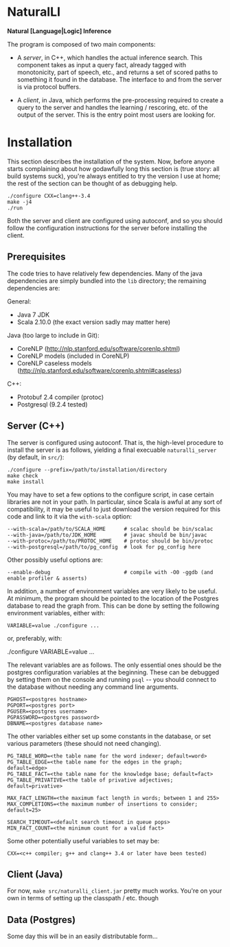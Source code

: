 NaturalLI
===========
**Natural [Language|Logic] Inference**

The program is composed of two main components:

  * A *server*, in C++, which handles the actual inference search.
    This component takes as input a query fact, already tagged with
    monotonicity, part of speech, etc., and returns a set of scored
    paths to something it found in the database.
    The interface to and from the server is via protocol buffers.

  * A *client*, in Java, which performs the pre-processing required to create
    a query to the server and handles the learning / rescoring, etc.
    of the output of the server.
    This is the entry point most users are looking for.

Installation
===========
This section describes the installation of the system.
Now, before anyone starts complaining about how godawfully long
this section is (true story: all build systems suck), you're always
entitled to try the version I use at home; the rest of the section can
be thought of as debugging help.

    ./configure CXX=clang++-3.4
    make -j4
    ./run

Both the server and client are configured using autoconf, and so
you should follow the configuration instructions for the server
before installing the client.

Prerequisites
-------------
The code tries to have relatively few dependencies.
Many of the java dependencies are simply bundled into the `lib`
directory; the remaining dependencies are:

General:
  * Java 7 JDK
  * Scala 2.10.0 (the exact version sadly may matter here)

Java (too large to include in Git):

  * CoreNLP (http://nlp.stanford.edu/software/corenlp.shtml)
  * CoreNLP models (included in CoreNLP)
  * CoreNLP caseless models (http://nlp.stanford.edu/software/corenlp.shtml#caseless)

C++:

  * Protobuf 2.4 compiler (protoc)
  * Postgresql (9.2.4 tested)

Server (C++)
-------------
The server is configured using autoconf.
That is, the high-level procedure to install the server is as follows,
yielding a final execuable `naturalli_server` (by default, in `src/`):
    
    ./configure --prefix=/path/to/installation/directory
    make check
    make install

You may have to set a few options to the configure script, in case
certain libraries are not in your path.
In particular, since Scala is awful at any sort of compatibility,
it may be useful to just download the version required for this code
and link to it via the `with-scala` option:
    
    --with-scala=/path/to/SCALA_HOME      # scalac should be bin/scalac
    --with-java=/path/to/JDK_HOME         # javac should be bin/javac
    --with-protoc=/path/to/PROTOC_HOME    # protoc should be bin/protoc
    --with-postgresql=/path/to/pg_config  # look for pg_config here

Other possibly useful options are:

    --enable-debug                        # compile with -O0 -ggdb (and enable profiler & asserts)

In addition, a number of environment variables are very likely to be
useful. At minimum, the program should be pointed to the location
of the Postgres database to read the graph from.
This can be done by setting the following environment variables,
either with:

    VARIABLE=value ./configure ...

or, preferably, with:
   
   ./configure VARIABLE=value ...

The relevant variables are as follows.
The only essential ones should be the postgres configuration variables
at the beginning.
These can be debugged by setting them on the console and running
`psql` -- you should connect to the database without needing any
command line arguments.

    PGHOST=<postgres hostname>
    PGPORT=<postgres port>
    PGUSER=<postgres username>
    PGPASSWORD=<postgres password>
    DBNAME=<postgres database name>

The other variables either set up some constants in the database,
or set various parameters (these should not need changing).

    PG_TABLE_WORD=<the table name for the word indexer; default=word>
    PG_TABLE_EDGE=<the table name for the edges in the graph; default=edge>
    PG_TABLE_FACT=<the table name for the knowledge base; default=fact>
    PG_TABLE_PRIVATIVE=<the table of privative adjectives; default=privative>

    MAX_FACT_LENGTH=<the maximum fact length in words; between 1 and 255>
    MAX_COMPLETIONS=<the maximum number of insertions to consider; default=25>

    SEARCH_TIMEOUT=<default search timeout in queue pops>
    MIN_FACT_COUNT=<the minimum count for a valid fact>

Some other potentially useful variables to set may be:

    CXX=<c++ compiler; g++ and clang++ 3.4 or later have been tested)

Client (Java)
-------------
For now, `make src/naturalli_client.jar` pretty much works.
You're on your own in terms of setting up the classpath / etc. though

Data (Postgres)
-------------
Some day this will be in an easily distributable form...
